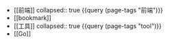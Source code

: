 - [[前端]]
  collapsed:: true
   {{query (page-tags "前端")}}
- [[bookmark]]
- [[工具]]
  collapsed:: true
  {{query (page-tags "tool")}}
- [[Go]]